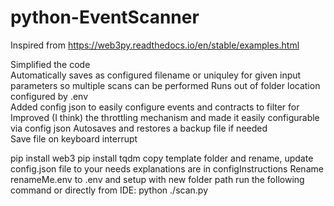 # python-EventScanner

Inspired from https://web3py.readthedocs.io/en/stable/examples.html

Simplified the code  
Automatically saves as configured filename or uniquley for given input parameters so multiple scans can be performed
Runs out of folder location configured by .env  
Added config json to easily configure events and contracts to filter for  
Improved (I think) the throttling mechanism and made it easily configurable via config json
Autosaves and restores a backup file if needed  
Save file on keyboard interrupt

pip install web3
pip install tqdm
copy template folder and rename, update config.json file to your needs explanations are in configInstructions
Rename renameMe.env to .env and setup with new folder path
run the following command or directly from IDE:
python ./scan.py

